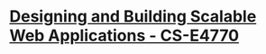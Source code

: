 # [Designing and Building Scalable Web Applications - CS-E4770](https://fitech101.aalto.fi/designing-and-building-scalable-web-applications/)
